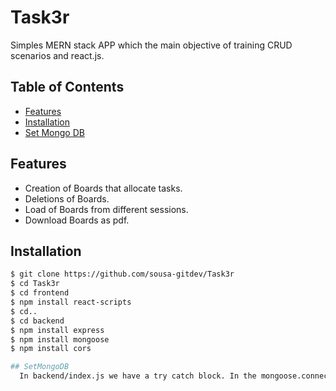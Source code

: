 # Task3r

Simples MERN stack APP which the main objective of training CRUD scenarios and react.js. 

## Table of Contents
- [Features](#features)
- [Installation](#installation)
- [Set Mongo DB](#SetMongoDB)

## Features

- Creation of Boards that allocate tasks.
- Deletions of Boards.
- Load of Boards from different sessions.
- Download Boards as pdf.

## Installation


```bash
$ git clone https://github.com/sousa-gitdev/Task3r
$ cd Task3r
$ cd frontend
$ npm install react-scripts
$ cd..
$ cd backend
$ npm install express
$ npm install mongoose
$ npm install cors

## SetMongoDB
  In backend/index.js we have a try catch block. In the mongoose.connect you can introduce your valid mongoDB link.
